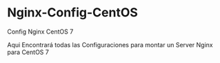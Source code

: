 # Nginx-Config-CentOS
Config Nginx CentOS 7

Aqui Encontrará todas las Configuraciones para montar un Server Nginx para CentOS 7

